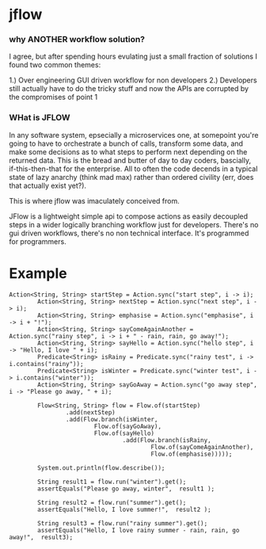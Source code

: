 # jflow

### why ANOTHER workflow solution?

I agree, but after spending hours evulating just a small fraction of solutions I found two common themes:

1.) Over engineering GUI driven workflow for non developers
2.) Developers still actually have to do the tricky stuff and now the APIs are corrupted by the compromises of point 1

### WHat is JFLOW


In any software system, epsecially a microservices one, at somepoint you're going to have to orchestrate a bunch of calls, transform some data, and make some decisions as to what steps to perform next depending on the returned data. This is the bread and butter of day to day coders, bascially, if-this-then-that for the enterprise. All to often the code decends in a typical state of lazy anarchy (think mad max) rather than ordered civility (err, does that actually exist yet?).

This is where jflow was imaculately conceived from.

JFlow is a lightweight simple api to compose actions as easily decoupled steps in a wider logically branching workflow just for developers. There's no gui driven workflows, there's no non technical interface. It's programmed for programmers.

# Example

```
Action<String, String> startStep = Action.sync("start step", i -> i);
        Action<String, String> nextStep = Action.sync("next step", i -> i);
        Action<String, String> emphasise = Action.sync("emphasise", i -> i + "!");
        Action<String, String> sayComeAgainAnother = Action.sync("rainy step", i -> i + " - rain, rain, go away!");
        Action<String, String> sayHello = Action.sync("hello step", i -> "Hello, I love " + i);
        Predicate<String> isRainy = Predicate.sync("rainy test", i -> i.contains("rainy"));
        Predicate<String> isWinter = Predicate.sync("winter test", i -> i.contains("winter"));
        Action<String, String> sayGoAway = Action.sync("go away step", i -> "Please go away, " + i);

        Flow<String, String> flow = Flow.of(startStep)
                .add(nextStep)
                .add(Flow.branch(isWinter,
                        Flow.of(sayGoAway),
                        Flow.of(sayHello)
                                .add(Flow.branch(isRainy,
                                        Flow.of(sayComeAgainAnother),
                                        Flow.of(emphasise)))));

        System.out.println(flow.describe());

        String result1 = flow.run("winter").get();
        assertEquals("Please go away, winter",  result1 );

        String result2 = flow.run("summer").get();
        assertEquals("Hello, I love summer!",  result2 );

        String result3 = flow.run("rainy summer").get();
        assertEquals("Hello, I love rainy summer - rain, rain, go away!",  result3);
```
